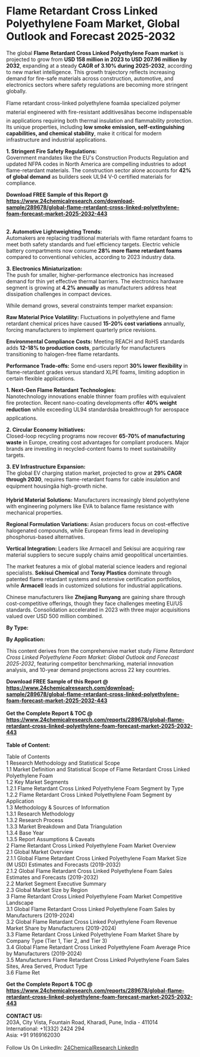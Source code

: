 <h1>Flame Retardant Cross Linked Polyethylene Foam Market, Global Outlook and Forecast 2025-2032</h1><p>The global <strong>Flame Retardant Cross Linked Polyethylene Foam market</strong> is projected to grow from <strong>USD 158 million in 2023 to USD 207.96 million by 2032</strong>, expanding at a steady <strong>CAGR of 3.10% during 2025-2032</strong>, according to new market intelligence. This growth trajectory reflects increasing demand for fire-safe materials across construction, automotive, and electronics sectors where safety regulations are becoming more stringent globally.</p><p>Flame retardant cross-linked polyethylene foamâa specialized polymer material engineered with fire-resistant additivesâhas become indispensable in applications requiring both thermal insulation and flammability protection. Its unique properties, including <strong>low smoke emission, self-extinguishing capabilities, and chemical stability</strong>, make it critical for modern infrastructure and industrial applications.</p><p><strong>1. Stringent Fire Safety Regulations:</strong><br>
Government mandates like the EU's Construction Products Regulation and updated NFPA codes in North America are compelling industries to adopt flame-retardant materials. The construction sector alone accounts for <strong>42% of global demand</strong> as builders seek UL94 V-0 certified materials for compliance.</p><div><b>Download FREE Sample of this Report @ 
            <a href="https://www.24chemicalresearch.com/download-sample/289678/global-flame-retardant-cross-linked-polyethylene-foam-forecast-market-2025-2032-443">
            https://www.24chemicalresearch.com/download-sample/289678/global-flame-retardant-cross-linked-polyethylene-foam-forecast-market-2025-2032-443</a></b></div><br><p><strong>2. Automotive Lightweighting Trends:</strong><br>
Automakers are replacing traditional materials with flame retardant foams to meet both safety standards and fuel efficiency targets. Electric vehicle battery compartments now consume <strong>28% more flame retardant foams</strong> compared to conventional vehicles, according to 2023 industry data.</p><p><strong>3. Electronics Miniaturization:</strong><br>
The push for smaller, higher-performance electronics has increased demand for thin yet effective thermal barriers. The electronics hardware segment is growing at <strong>4.2% annually</strong> as manufacturers address heat dissipation challenges in compact devices.</p><p>While demand grows, several constraints temper market expansion:</p><p><strong>Raw Material Price Volatility:</strong> Fluctuations in polyethylene and flame retardant chemical prices have caused <strong>15-20% cost variations</strong> annually, forcing manufacturers to implement quarterly price revisions.</p><p><strong>Environmental Compliance Costs:</strong> Meeting REACH and RoHS standards adds <strong>12-18% to production costs</strong>, particularly for manufacturers transitioning to halogen-free flame retardants.</p><p><strong>Performance Trade-offs:</strong> Some end-users report <strong>30% lower flexibility</strong> in flame-retardant grades versus standard XLPE foams, limiting adoption in certain flexible applications.</p><p><strong>1. Next-Gen Flame Retardant Technologies:</strong><br>
Nanotechnology innovations enable thinner foam profiles with equivalent fire protection. Recent nano-coating developments offer <strong>40% weight reduction</strong> while exceeding UL94 standardsâa breakthrough for aerospace applications.</p><p><strong>2. Circular Economy Initiatives:</strong><br>
Closed-loop recycling programs now recover <strong>65-70% of manufacturing waste</strong> in Europe, creating cost advantages for compliant producers. Major brands are investing in recycled-content foams to meet sustainability targets.</p><p><strong>3. EV Infrastructure Expansion:</strong><br>
The global EV charging station market, projected to grow at <strong>29% CAGR through 2030</strong>, requires flame-retardant foams for cable insulation and equipment housingâa high-growth niche.</p><p><strong>Hybrid Material Solutions:</strong> Manufacturers increasingly blend polyethylene with engineering polymers like EVA to balance flame resistance with mechanical properties.</p><p><strong>Regional Formulation Variations:</strong> Asian producers focus on cost-effective halogenated compounds, while European firms lead in developing phosphorus-based alternatives.</p><p><strong>Vertical Integration:</strong> Leaders like Armacell and Sekisui are acquiring raw material suppliers to secure supply chains amid geopolitical uncertainties.</p><p>The market features a mix of global material science leaders and regional specialists. <strong>Sekisui Chemical</strong> and <strong>Toray Plastics</strong> dominate through patented flame retardant systems and extensive certification portfolios, while <strong>Armacell</strong> leads in customized solutions for industrial applications.</p><p>Chinese manufacturers like <strong>Zhejiang Runyang</strong> are gaining share through cost-competitive offerings, though they face challenges meeting EU/US standards. Consolidation accelerated in 2023 with three major acquisitions valued over USD 500 million combined.</p><p><strong>By Type:</strong></p><p><strong>By Application:</strong></p><p>This content derives from the comprehensive market study <em>Flame Retardant Cross Linked Polyethylene Foam Market: Global Outlook and Forecast 2025-2032</em>, featuring competitor benchmarking, material innovation analysis, and 10-year demand projections across 22 key countries.</p><div><b>Download FREE Sample of this Report @ 
            <a href="https://www.24chemicalresearch.com/download-sample/289678/global-flame-retardant-cross-linked-polyethylene-foam-forecast-market-2025-2032-443">
            https://www.24chemicalresearch.com/download-sample/289678/global-flame-retardant-cross-linked-polyethylene-foam-forecast-market-2025-2032-443</a></b></div><br><div><b>Get the Complete Report & TOC @ 
            <a href="https://www.24chemicalresearch.com/reports/289678/global-flame-retardant-cross-linked-polyethylene-foam-forecast-market-2025-2032-443">
            https://www.24chemicalresearch.com/reports/289678/global-flame-retardant-cross-linked-polyethylene-foam-forecast-market-2025-2032-443</a></b></div><br>
            <b>Table of Content:</b><p>Table of Contents<br />
1 Research Methodology and Statistical Scope<br />
1.1 Market Definition and Statistical Scope of Flame Retardant Cross Linked Polyethylene Foam<br />
1.2 Key Market Segments<br />
1.2.1 Flame Retardant Cross Linked Polyethylene Foam Segment by Type<br />
1.2.2 Flame Retardant Cross Linked Polyethylene Foam Segment by Application<br />
1.3 Methodology & Sources of Information<br />
1.3.1 Research Methodology<br />
1.3.2 Research Process<br />
1.3.3 Market Breakdown and Data Triangulation<br />
1.3.4 Base Year<br />
1.3.5 Report Assumptions & Caveats<br />
2 Flame Retardant Cross Linked Polyethylene Foam Market Overview<br />
2.1 Global Market Overview<br />
2.1.1 Global Flame Retardant Cross Linked Polyethylene Foam Market Size (M USD) Estimates and Forecasts (2019-2032)<br />
2.1.2 Global Flame Retardant Cross Linked Polyethylene Foam Sales Estimates and Forecasts (2019-2032)<br />
2.2 Market Segment Executive Summary<br />
2.3 Global Market Size by Region<br />
3 Flame Retardant Cross Linked Polyethylene Foam Market Competitive Landscape<br />
3.1 Global Flame Retardant Cross Linked Polyethylene Foam Sales by Manufacturers (2019-2024)<br />
3.2 Global Flame Retardant Cross Linked Polyethylene Foam Revenue Market Share by Manufacturers (2019-2024)<br />
3.3 Flame Retardant Cross Linked Polyethylene Foam Market Share by Company Type (Tier 1, Tier 2, and Tier 3)<br />
3.4 Global Flame Retardant Cross Linked Polyethylene Foam Average Price by Manufacturers (2019-2024)<br />
3.5 Manufacturers Flame Retardant Cross Linked Polyethylene Foam Sales Sites, Area Served, Product Type<br />
3.6 Flame Ret</p><div><b>Get the Complete Report & TOC @ 
            <a href="https://www.24chemicalresearch.com/reports/289678/global-flame-retardant-cross-linked-polyethylene-foam-forecast-market-2025-2032-443">
            https://www.24chemicalresearch.com/reports/289678/global-flame-retardant-cross-linked-polyethylene-foam-forecast-market-2025-2032-443</a></b></div><br><b>CONTACT US:</b><br>
            203A, City Vista, Fountain Road, Kharadi, Pune, India - 411014<br>
            International: +1(332) 2424 294<br>
            Asia: +91 9169162030 <br><br>
            Follow Us On LinkedIn: <a href="https://www.linkedin.com/company/24chemicalresearch/">24ChemicalResearch LinkedIn</a>